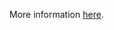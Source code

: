 More information [here](https://docs.bridgecrew.io/docs/ensure-aws-ami-launch-permissions-are-limited).
